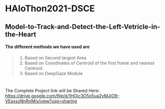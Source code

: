 # HAIoThon2021-DSCE

## Model-to-Track-and-Detect-the-Left-Vetricle-in-the-Heart

#### The different methods we have used are
> 1. Based on Second largest Area
> 2. Based on Coordinates of Centroid of the first frame and nearest Centroid.
> 3. Based on DeepGaze Module

#
The Complete Project link will be Shared Here: https://drive.google.com/file/d/1HOic3O5s5ua2yMJjO9-VEaxszNnRnMiv/view?usp=sharing
